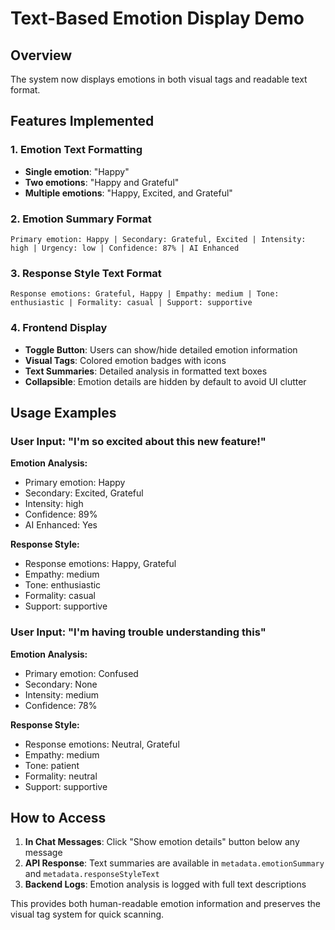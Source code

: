 # Text-Based Emotion Display Demo

## Overview
The system now displays emotions in both visual tags and readable text format.

## Features Implemented

### 1. Emotion Text Formatting
- **Single emotion**: "Happy"
- **Two emotions**: "Happy and Grateful"
- **Multiple emotions**: "Happy, Excited, and Grateful"

### 2. Emotion Summary Format
```
Primary emotion: Happy | Secondary: Grateful, Excited | Intensity: high | Urgency: low | Confidence: 87% | AI Enhanced
```

### 3. Response Style Text Format
```
Response emotions: Grateful, Happy | Empathy: medium | Tone: enthusiastic | Formality: casual | Support: supportive
```

### 4. Frontend Display
- **Toggle Button**: Users can show/hide detailed emotion information
- **Visual Tags**: Colored emotion badges with icons
- **Text Summaries**: Detailed analysis in formatted text boxes
- **Collapsible**: Emotion details are hidden by default to avoid UI clutter

## Usage Examples

### User Input: "I'm so excited about this new feature!"
**Emotion Analysis:**
- Primary emotion: Happy
- Secondary: Excited, Grateful
- Intensity: high
- Confidence: 89%
- AI Enhanced: Yes

**Response Style:**
- Response emotions: Happy, Grateful
- Empathy: medium
- Tone: enthusiastic
- Formality: casual
- Support: supportive

### User Input: "I'm having trouble understanding this"
**Emotion Analysis:**
- Primary emotion: Confused
- Secondary: None
- Intensity: medium
- Confidence: 78%

**Response Style:**
- Response emotions: Neutral, Grateful
- Empathy: medium
- Tone: patient
- Formality: neutral
- Support: supportive

## How to Access

1. **In Chat Messages**: Click "Show emotion details" button below any message
2. **API Response**: Text summaries are available in `metadata.emotionSummary` and `metadata.responseStyleText`
3. **Backend Logs**: Emotion analysis is logged with full text descriptions

This provides both human-readable emotion information and preserves the visual tag system for quick scanning.